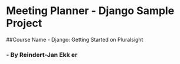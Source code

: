 # Meeting Planner - Django Sample Project

##Course Name - Django: Getting Started on Pluralsight
### - By Reindert-Jan Ekk er
